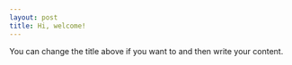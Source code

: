 ```yaml
---
layout: post
title: Hi, welcome!
---
```

You can change the title above if you want to and then write your content.  
